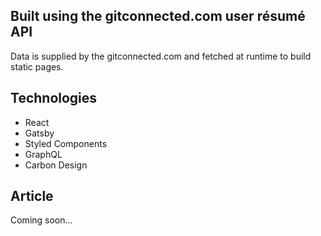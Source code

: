 ## Built using the gitconnected.com user résumé API
Data is supplied by the gitconnected.com and fetched at runtime to build static pages.

## Technologies
- React
- Gatsby
- Styled Components
- GraphQL
- Carbon Design

## Article
Coming soon...
